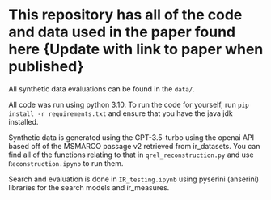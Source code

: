# This repository has all of the code and data used in the paper found here {Update with link to paper when published}

All synthetic data evaluations can be found in the `data/`.

All code was run using python 3.10. To run the code for yourself, run `pip install -r requirements.txt` and ensure that you have the java jdk installed.

Synthetic data is generated using the GPT-3.5-turbo using the openai API based off of the MSMARCO passage v2 retrieved from ir_datasets. You can find all of the functions relating to that in `qrel_reconstruction.py` and use `Reconstruction.ipynb` to run them.

Search and evaluation is done in `IR_testing.ipynb` using pyserini (anserini) libraries for the search models and ir_measures.
